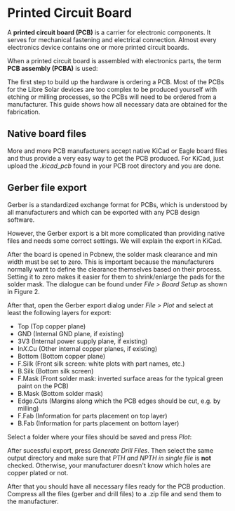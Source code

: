 # Printed Circuit Board

A **printed circuit board (PCB)** is a carrier for electronic components. It serves for mechanical fastening and electrical connection. Almost every electronics device contains one or more printed circuit boards.

When a printed circuit board is assembled with electronics parts, the term **PCB assembly (PCBA)** is used:

<fig-caption src="production/pcb_vs_pcba.png" caption="PCB Assembly" num="1" />

The first step to build up the hardware is ordering a PCB. Most of the PCBs for the Libre Solar devices are too complex to be produced yourself with etching or milling processes, so the PCBs will need to be ordered from a manufacturer. This guide shows how all necessary data are obtained for the fabrication.

## Native board files

More and more PCB manufacturers accept native KiCad or Eagle board files and thus provide a very easy way to get the PCB produced. For KiCad, just upload the *.kicad_pcb* found in your PCB root directory and you are done.

## Gerber file export

Gerber is a standardized exchange format for PCBs, which is understood by all manufacturers and which can be exported with any PCB design software.

However, the Gerber export is a bit more complicated than providing native files and needs some correct settings. We will explain the export in KiCad.

After the board is opened in Pcbnew, the solder mask clearance and min width must be set to zero. This is important because the manufacturers normally want to define the clearance themselves based on their process. Setting it to zero makes it easier for them to shrink/enlarge the pads for the solder mask. The dialogue can be found under *File > Board Setup* as shown in Figure 2.

<fig-caption src="production/pcbs_kicad_pads_clearance.png" caption="Pads and mask clearance dialog (KiCad v5.1.4)" num="2" />

After that, open the Gerber export dialog under *File > Plot* and select at least the following layers for export:

- Top (Top copper plane)
- GND (Internal GND plane, if existing)
- 3V3 (Internal power supply plane, if existing)
- In*X*.Cu (Other internal copper planes, if existing)
- Bottom (Bottom copper plane)
- F.Silk (Front silk screen: white plots with part names, etc.)
- B.Silk (Bottom silk screen)
- F.Mask (Front solder mask: inverted surface areas for the typical green paint on the PCB)
- B.Mask (Bottom solder mask)
- Edge.Cuts (Margins along which the PCB edges should be cut, e.g. by milling)
- F.Fab (Information for parts placement on top layer)
- B.Fab (Information for parts placement on bottom layer)

Select a folder where your files should be saved and press *Plot*:

<fig-caption src="production/pcbs_kicad_gerber_export.png" caption="Gerber export settings (KiCad v5.1.4)" num="3" />

After sucessful export, press *Generate Drill Files*. Then select the same output directory and make sure that *PTH and NPTH in single file* is **not** checked. Otherwise, your manufacturer doesn't know which holes are copper plated or not.

<fig-caption src="production/pcbs_kicad_drill_file.png" caption="Drill files generation (KiCad v5.1.4)" num="4" />

After that you should have all necessary files ready for the PCB production. Compress all the files (gerber and drill files) to a .zip file and send them to the manufacturer.
